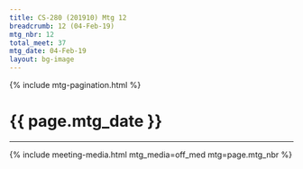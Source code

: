 ```yaml
---
title: CS-280 (201910) Mtg 12
breadcrumb: 12 (04-Feb-19)
mtg_nbr: 12
total_meet: 37
mtg_date: 04-Feb-19
layout: bg-image
---
```

{% include mtg-pagination.html %}
<h1 class="text-center">{{ page.mtg_date }}</h1>
<hr />
{% include meeting-media.html mtg_media=off_med mtg=page.mtg_nbr %}
